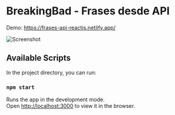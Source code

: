# BreakingBad - Frases desde API

Demo: https://frases-api-reactjs.netlify.app/

![Screenshot](https://i.imgur.com/8CDbkUL.png)

## Available Scripts

In the project directory, you can run:

### `npm start`

Runs the app in the development mode.<br />
Open [http://localhost:3000](http://localhost:3000) to view it in the browser.